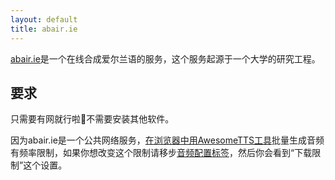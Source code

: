 ```yaml
---
layout: default
title: abair.ie
---
```


<!-- [abair.ie](http://www.abair.tcd.ie) is  an online text-to-speech synthesizer offering high-quality playback in  various Irish voices, which originated from a university research  project. -->

[abair.ie](http://www.abair.tcd.ie)是一个在线合成爱尔兰语的服务，这个服务起源于一个大学的研究工程。



<!-- ## Requirements -->

## 要求

<!-- An Internet connection is required to use abair.ie from AwesomeTTS, but no  special software needs to be installed and it can be used from any operating  system. -->

只需要有网就行啦:clap:不需要安装其他软件。

<!-- Because abair.ie is a public Internet service, mass generation of MP3s using  the [tool in the Card Browser](/usage/browser.html) is rate-limited. If  you would like to tweak this behavior for your installation of AwesomeTTS, go  to the [MP3s configuration tab](/config/mp3s.html) and look for the  &ldquo;Download Throttling&rdquo; settings. -->

因为abair.ie是一个公共网络服务，[在浏览器中用AwesomeTTS工具](/usage/browser.html)批量生成音频有频率限制，如果你想改变这个限制请移步[音频配置标签](/config/mp3s.html)，然后你会看到“下载限制”这个设置。